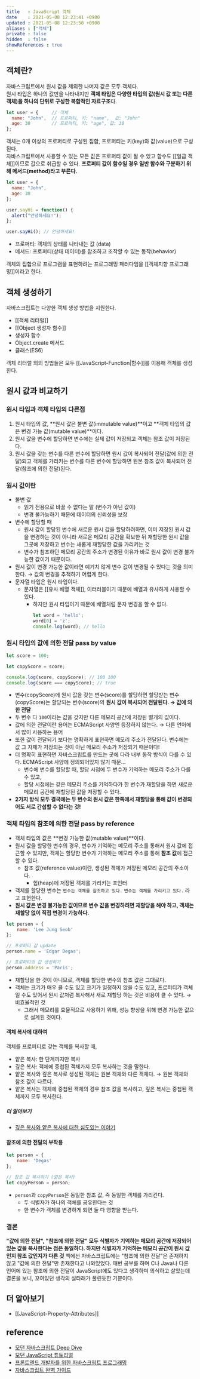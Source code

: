 ```yaml
---
title   : JavaScript 객체
date    : 2021-05-08 12:23:41 +0900
updated : 2021-05-08 12:23:50 +0900
aliases : ["객체"]
private : false
hidden  : false
showReferences : true
---
```

## 객체란?  
자바스크립트에서 원시 값을 제외한 나머지 값은 모두 객체다.  
원시 타입은 하나의 값만을 나타내지만 **객체 타입은 다양한 타입의 값(원시 값 또는 다른 객체)을 하나의 단위로 구성한 복합적인 자료구조**다.   

```javascript
let user = {     // 객체
  name: "John",  // 프로퍼티, 키: "name",  값: "John" 
  age: 30        // 프로퍼티, 키: "age", 값: 30
};
```
객체는 0개 이상의 프로퍼티로 구성된 집합, 프로퍼티는 키(key)와 값(value)으로 구성된다.    
자바스크립트에서 사용할 수 있는 모든 값은 프로퍼티 값이 될 수 있고 함수도 [[일급 객체]]이므로 값으로 취급할 수 있다. **프로퍼티 값이 함수일 경우 일반 함수와 구분하기 위해 메서드(method)라고 부른다.**

```javascript
let user = {
  name: "John",
  age: 30
};

user.sayHi = function() {
  alert("안녕하세요!");
};

user.sayHi(); // 안녕하세요!
```
- 프로퍼티: 객체의 상태를 나타내는 값 (data)
- 메서드: 프로퍼티(상태 데이터)를 참조하고 조작할 수 있는 동작(behavior)  

객체의 집합으로 프로그램을 표현하려는 프로그래밍 패러다임을 [[객체지향 프로그래밍]]이라고 한다. 

## 객체 생성하기 
자바스크립트는 다양한 객체 생성 방법을 지원한다. 
- [[객체 리터럴]]
- [[Object 생성자 함수]]
- 생성자 함수
- Object.create 메서드
- 클래스(ES6)

객체 리터럴 외의 방법들은 모두 [[JavaScript-Function|함수]]를 이용해 객체를 생성한다.  

## 원시 값과 비교하기 
### 원시 타입과 객체 타입의 다른점 
1. 원시 타입의 값, **원시 값은 불변 값(immutable value)**이고 **객체 타입의 값은 변경 가능 값(mutable value)**이다. 
2. 원시 값을 변수에 할당하면 변수에는 실제 값이 저장되고 객체는 참조 값이 저장된다.
3. 원시 값을 갖는 변수를 다른 변수에 할당하면 원시 값이 복사되어 전달(값에 의한 전달)되고 객체를 가리키는 변수를 다른 변수에 할당하면 원본 참조 값이 복사되어 전달(참조에 의한 전달)된다.  

### 원시 값이란 
- 불변 값
	- 읽기 전용으로 바꿀 수 없다는 말 (변수가 아닌 값이)
	- 변경 불가능하기 때문에 데이터의 신뢰성을 보장 
- 변수에 할당할 때 
	- 원시 값이 할당된 변수에 새로운 원시 값을 할당하려하면, 이미 저장된 원시 값을 변경하는 것이 아니라 새로운 메모리 공간을 확보한 뒤 재할당한 원시 값을 그곳에 저장하고 변수는 새롭게 재할당한 값을 가리키는 것 
	- 변수가 참조하던 메모리 공간의 주소가 변경된 이유가 바로 원시 값이 변경 불가능한 값이기 때문이다. 
- 원시 값이 변경 가능한 값이라면 예기치 않게 변수 값이 변경될 수 있다는 것을 의미한다. → 값의 변경을 추적하기 어렵게 한다.  
- 문자열 타입은 원시 타입이다. 
	- 문자열은 [[유사 배열 객체]], 이터러블이기 때문에 배열과 유사하게 사용할 수 있다. 
		- 하지만 원시 타입이기 때문에 배열처럼 문자 변경을 할 수 없다. 
			```javascript
			let word = 'hello';
			word[0] = 'z';
			console.log(word); // hello 
			```

### 원시 타입의 값에 의한 전달 pass by value 
```javascript
let score = 100;

let copyScore = score; 

console.log(score, copyScore); // 100 100
console.log(score === copyScore); // true 
```
- 변수(copyScore)에 원시 값을 갖는 변수(score)를 할당하면 할당받는 변수(copyScore)는 할당되는 변수(score)의 **원시 값이 복사되어 전달된다. → 값에 의한 전달** 
- 두 변수 다 `100`이라는 값을 갖지만 다른 메모리 공간에 저장된 별개의 값이다. 
- 값에 의한 전달이란 용어는 ECMAScript 사양엔 등장하지 않는다. → 다른 언어에서 많이 사용하는 용어 
- 또한 값이 전달되기 보다는 명확하게 표현하면 메모리 주소가 전달된다. 변수에는 값 그 자체가 저장되는 것이 아닌 메모리 주소가 저장되기 때문이다!  
- 더 명확히 표현하면 자바스크립트를 만드는 곳에 다라 내부 동작 방식이 다를 수 있다. ECMAScript 사양에 정의되어있지 않기 때문...
	- 변수에 변수를 할당할 때, 할당 시점에 두 변수가 기억하는 메모리 주소가 다를 수 있고,
	- 할당 시점에는 같은 메모리 주소를 기억하다가 한 변수가 재할당을 하면 새로운 메모리 공간에 재할당된 값을 저장할 수 있다.   
- **2가지 방식  모두 결국에는 두 변수의 원시 값은 한쪽에서 재할당을 통해 값이 변경되어도 서로 간섭할 수 없다는 것!**  

### 객체 타입의 참조에 의한 전달 pass by reference  
- 객체 타입의 값은 **변경 가능한 값(mutable value)**이다.  
- 원시 값을 할당한 변수의 경우, 변수가 기억하는 메모리 주소를 통해서 원시 값에 접근할 수 있지만, 객체는 할당한 변수가 기억하는 메모리 주소를 통해 **참조 값**에 접근할 수 있다.  
	- 참조 값(reference value)이란, 생성된 객체가 저장된 메모리 공간의 주소이다.  	
		- 힙(heap)에 저장된 객체를 가리키는 포인터 
- 객체를 할당한 변수는 `변수는 객체를 참조하고 있다.` `변수는 객체를 가리키고 있다.` 라고 표현한다.  
- **원시 값은 변경 불가능한 값이므로 변수 값을 변경하려면 재할당을 해야 하고, 객체는 재할당 없이 직접 변경이 가능하다.**
```javascript
let person = {
	name: 'Lee Jung Seob'
};

// 프로퍼티 값 update
person.name = 'Edgar Degas';

// 프로퍼티의 값 생성하기
person.address = 'Paris';
```
- 재할당을 한 것이 아니므로, 객체를 할당한 변수의 참조 값은 그대로다.  
- 객체는 크기가 매우 클 수도 있고 크기가 일정하지 않을 수도 있고, 프로퍼티가 객체일 수도 있어서 원시 값처럼 복사해서 새로 재할당 하는 것은 비용이 클 수 있다. → 비효율적인 것 
	- 그래서 메모리를 효율적으로 사용하기 위해, 성능 향상을 위해 변경 가능한 값으로 설계된 것이다.  

#### 객체 복사에 대하여 
객체를 프로퍼티로 갖는 객체를 복사할 때, 
- 얕은 복사: 한 단계까지만 복사
- 깊은 복사: 객체에  중첩된 객체가지 모두 복사하는 것을 말한다. 
- 얕은 복사와 깊은 복사로 생성된 객체는 원본 객체와 다른 객체다. → 원본 객체와 참조 값이 다르다.  
- 얕은 복사는 객체에 중첩된 객체의 경우 참조 값을 복사하고, 깊은 복사는 중첩된 객체까지 모두 복사한다.

##### 더 알아보기 
- [깊은 복사와 얕은 복사에 대한 심도있는 이야기](https://medium.com/watcha/%EA%B9%8A%EC%9D%80-%EB%B3%B5%EC%82%AC%EC%99%80-%EC%96%95%EC%9D%80-%EB%B3%B5%EC%82%AC%EC%97%90-%EB%8C%80%ED%95%9C-%EC%8B%AC%EB%8F%84%EC%9E%88%EB%8A%94-%EC%9D%B4%EC%95%BC%EA%B8%B0-2f7d797e008a)

#### 참조에 의한 전달의 부작용 
```javascript
let person = {
    name: 'Degas'
};

// 참조 값 복사하기 (얕은 복사)
let copyPerson = person; 
```  
- `person`과 `copyPerson`은 동일한 참조 값, 즉 동일한 객체를 가리킨다. 
	- 두 식별자가 하나의 객체를 공유한다는 것 
	- 한 변수가 객체를 변경하게 되면 둘 다 영향을 받는다.  

### 결론
**"값에 의한 전달", "참조에 의한 전달" 모두 식별자가 기억하는 메모리 공간에 저장되어 있는 값을 복사한다는 점은 동일하다. 하지만 식별자가 기억하는 메모리 공간이 원시 값인지 참조 값인지가 다른 것** 
책에선 자바스크립트에는 "참조에 의한 전달"은 존재하지 않고 "값에 의한 전달"만 존재한다고 나와있었다. 매번 공부를 하며 C나 Java나 다른 언어에 있는 참조에 의한 전달이 JavaScript에도 있다고 생각하며 의식하고 살았는데 결론을 보니, 꼬여있던 생각의 실타래가 풀린듯한 기분이다. 

## 더 알아보기
- [[JavaScript-Property-Attributes]]

## reference
- [모던 자바스크립트 Deep Dive](http://www.kyobobook.co.kr/product/detailViewKor.laf?ejkGb=KOR&mallGb=KOR&barcode=9791158392239&orderClick=LEa&Kc=)
- [모던 JavaScript 튜토리얼](https://ko.javascript.info/)
- [프론트엔드 개발자를 위한 자바스크립트 프로그래밍](http://www.kyobobook.co.kr/product/detailViewKor.laf?ejkGb=KOR&mallGb=KOR&barcode=9788966260768&orderClick=LAG&Kc=) 
- [자바스크립트 완벽 가이드](http://www.kyobobook.co.kr/product/detailViewKor.laf?ejkGb=KOR&mallGb=KOR&barcode=9788966261796&orderClick=LAG&Kc=)